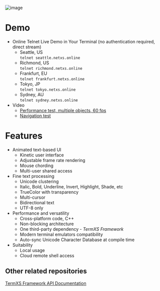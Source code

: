 ![image](https://dice.netxs.online/cloud/vtm/vtm_demo.png)

# Demo
- Online Telnet Live Demo in Your Terminal (no authentication required, direct stream)
  - Seattle, US  
    `telnet seattle.netxs.online`
  - Richmond, US  
    `telnet richmond.netxs.online`
  - Frankfurt, EU  
    `telnet frankfurt.netxs.online`
  - Tokyo, JP  
    `telnet tokyo.netxs.online`
  - Sydney, AU  
    `telnet sydney.netxs.online`
- Video
  - [Performance test, multiple objects, 60 fps](https://youtu.be/mQVOlCJZZ4w)
  - [Navigation test](https://youtu.be/5h1fJ-es8kQ)

# Features
- Animated text-based UI
  - Kinetic user interface
  - Adjustable frame rate rendering
  - Mouse chording
  - Multi-user shared access
- Fine text processing
  - Unicode clustering
  - Italic, Bold, Underline, Invert, Highlight, Shade, etc
  - TrueColor with transparency
  - Multi-cursor
  - Bidirectional text
  - UTF-8 only
- Performance and versatility  
  - Cross-platform code, C++
  - Non-blocking architecture
  - One third-party dependency - _TermXS Framework_
  - Modern terminal emulators compatibility
  - Auto-sync Unicode Character Database at compile time
- Suitability
  - Local usage
  - Cloud remote shell access

## Other related repositories
[TermXS Framework API Documentation](https://github.com/netxs-group/TermXS-Docs)
